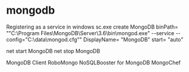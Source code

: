 # mongodb

Registering as a service  in windows 
sc.exe create MongoDB binPath= "\"C:\Program Files\MongoDB\Server\3.6\bin\mongod.exe\" --service --config=\"C:\data\mongod.cfg\"" DisplayName= "MongoDB" start= "auto"

net start MongoDB
net stop MongoDB

MongoDB Client
RoboMongo
NoSQLBooster for MongoDB
MongoChef
